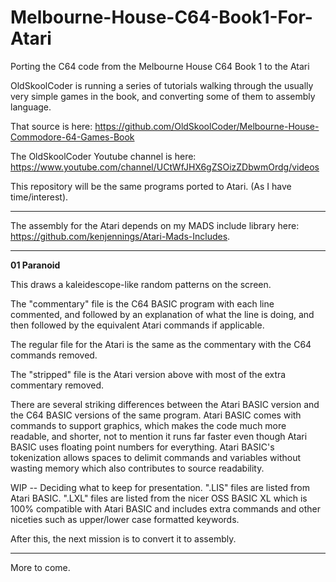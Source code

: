 # Melbourne-House-C64-Book1-For-Atari
Porting the C64 code from the Melbourne House C64 Book 1 to the Atari

OldSkoolCoder is running a series of tutorials walking through the usually very simple games in the book, and converting some of them to assembly language.

That source is here:  https://github.com/OldSkoolCoder/Melbourne-House-Commodore-64-Games-Book

The OldSkoolCoder Youtube channel is here:  https://www.youtube.com/channel/UCtWfJHX6gZSOizZDbwmOrdg/videos

This repository will be the same programs ported to Atari.  (As I have time/interest).

---

The assembly for the Atari depends on my MADS include library here: https://github.com/kenjennings/Atari-Mads-Includes.  

---

**01 Paranoid**

This draws a kaleidescope-like random patterns on the screen.

The "commentary" file is the C64 BASIC program with each line commented, and followed by an explanation of what the line is doing, and then followed by the equivalent Atari commands if applicable.

The regular file for the Atari is the same as the commentary with the C64 commands removed.

The "stripped" file is the Atari version above with most of the extra commentary removed.

There are several striking differences between the Atari BASIC version and the C64 BASIC versions of the same program. Atari BASIC comes with commands to support graphics, which makes the code much more readable, and shorter, not to mention it runs far faster even though Atari BASIC uses floating point numbers for everything.  Atari BASIC's tokenization allows spaces to delimit commands and variables without wasting memory which also contributes to source readability. 

WIP -- Deciding what to keep for presentation. ".LIS" files are listed from Atari BASIC.  ".LXL" files are listed from the nicer OSS BASIC XL which is 100% compatible with Atari BASIC and includes extra commands and other niceties such as upper/lower case formatted keywords.   

After this, the next mission is to convert it to assembly. 

---

More to come.
